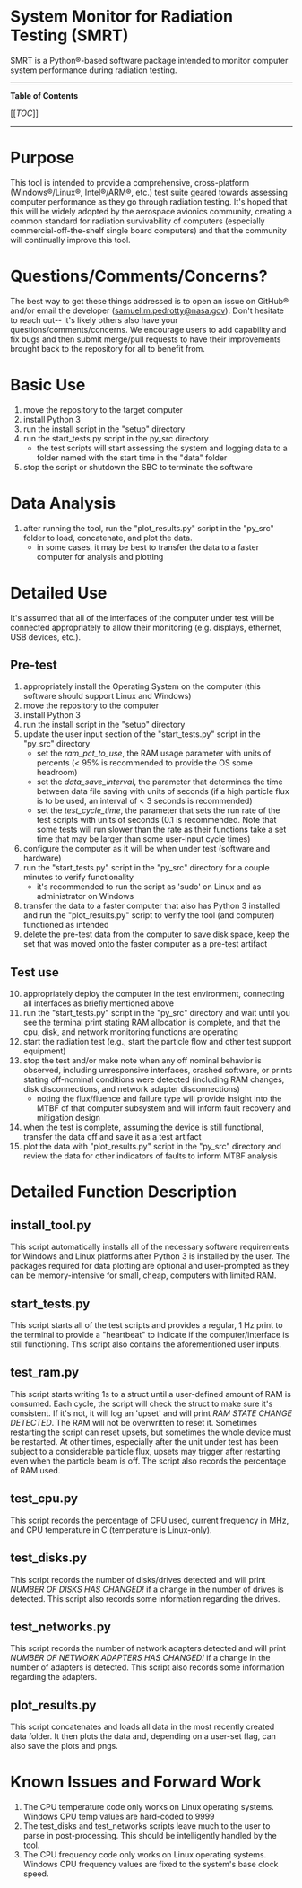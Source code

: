 # System Monitor for Radiation Testing (SMRT)

SMRT is a Python®-based software package intended to monitor computer system performance during radiation testing.

----

**Table of Contents**

[[_TOC_]]

----

# Purpose

This tool is intended to provide a comprehensive, cross-platform (Windows®/Linux®, Intel®/ARM®, etc.) test suite geared towards assessing computer performance as they go through radiation testing.  It's hoped that this will be widely adopted by the aerospace avionics community, creating a common standard for radiation survivability of computers (especially commercial-off-the-shelf single board computers) and that the community will continually improve this tool.

# Questions/Comments/Concerns?

The best way to get these things addressed is to open an issue on GitHub® and/or email the developer (samuel.m.pedrotty@nasa.gov).  Don't hesitate to reach out-- it's likely others also have your questions/comments/concerns.  We encourage users to add capability and fix bugs and then submit merge/pull requests to have their improvements brought back to the repository for all to benefit from.

# Basic Use

1. move the repository to the target computer
2. install Python 3
3. run the install script in the "setup" directory
4. run the start_tests.py script in the py_src directory
    * the test scripts will start assessing the system and logging data to a folder named with the start time in the "data" folder
5. stop the script or shutdown the SBC to terminate the software

# Data Analysis
1. after running the tool, run the "plot_results.py" script in the "py_src" folder to load, concatenate, and plot the data.
    * in some cases, it may be best to transfer the data to a faster computer for analysis and plotting

# Detailed Use

It's assumed that all of the interfaces of the computer under test will be connected appropriately to allow their monitoring (e.g. displays, ethernet, USB devices, etc.).

## Pre-test

1. appropriately install the Operating System on the computer (this software should support Linux and Windows)
2. move the repository to the computer
3. install Python 3
4. run the install script in the "setup" directory
5. update the user input section of the "start_tests.py" script in the "py_src" directory
    * set the *ram_pct_to_use*, the RAM usage parameter with units of percents (< 95% is recommended to provide the OS some headroom)
    * set the *data_save_interval*, the  parameter that determines the time between data file saving with units of seconds (if a high particle flux is to be used, an interval of < 3 seconds is recommended)
    * set the *test_cycle_time*, the parameter that sets the run rate of the test scripts with units of seconds (0.1 is recommended.  Note that some tests will run slower than the rate as their functions take a set time that may be larger than some user-input cycle times)
6. configure the computer as it will be when under test (software and hardware)
7. run the "start_tests.py" script in the "py_src" directory for a couple minutes to verify functionality
    * it's recommended to run the script as 'sudo' on Linux and as administrator on Windows
8. transfer the data to a faster computer that also has Python 3 installed and run the "plot_results.py" script to verify the tool (and computer) functioned as intended
9. delete the pre-test data from the computer to save disk space, keep the set that was moved onto the faster computer as a pre-test artifact

## Test use

10. appropriately deploy the computer in the test environment, connecting all interfaces as briefly mentioned above
11. run the "start_tests.py" script in the "py_src" directory and wait until you see the terminal print stating RAM allocation is complete, and that the cpu, disk, and network monitoring functions are operating
12. start the radiation test (e.g., start the particle flow and other test support equipment)
13. stop the test and/or make note when any off nominal behavior is observed, including unresponsive interfaces, crashed software, or prints stating off-nominal conditions were detected (including RAM changes, disk disconnections, and network adapter disconnections)
    * noting the flux/fluence and failure type will provide insight into the MTBF of that computer subsystem and will inform fault recovery and mitigation design
14. when the test is complete, assuming the device is still functional, transfer the data off and save it as a test artifact
15. plot the data with "plot_results.py" script in the "py_src" directory and review the data for other indicators of faults to inform MTBF analysis


# Detailed Function Description

## install_tool.py

This script automatically installs all of the necessary software requirements for Windows and Linux platforms after Python 3 is installed by the user.  The packages required for data plotting are optional and user-prompted as they can be memory-intensive for small, cheap, computers with limited RAM.

## start_tests.py

This script starts all of the test scripts and provides a regular, 1 Hz print to the terminal to provide a "heartbeat" to indicate if the computer/interface is still functioning.  This script also contains the aforementioned user inputs.

## test_ram.py

This script starts writing 1s to a struct until a user-defined amount of RAM is consumed.  Each cycle, the script will check the struct to make sure it's consistent.  If it's not, it will log an 'upset' and will print *RAM STATE CHANGE DETECTED*.  The RAM will not be overwritten to reset it.  Sometimes restarting the script can reset upsets, but sometimes the whole device must be restarted.  At other times, especially after the unit under test has been subject to a considerable particle flux, upsets may trigger after restarting even when the particle beam is off.  The script also records the percentage of RAM used.

## test_cpu.py

This script records the percentage of CPU used, current frequency in MHz, and CPU temperature in C (temperature is Linux-only).

## test_disks.py

This script records the number of disks/drives detected and will print *NUMBER OF DISKS HAS CHANGED!* if a change in the number of drives is detected.  This script also records some information regarding the drives.

## test_networks.py

This script records the number of network adapters detected and will print *NUMBER OF NETWORK ADAPTERS HAS CHANGED!* if a change in the number of adapters is detected.  This script also records some information regarding the adapters.

## plot_results.py

This script concatenates and loads all data in the most recently created data folder.  It then plots the data and, depending on a user-set flag, can also save the plots and pngs.

# Known Issues and Forward Work
1. The CPU temperature code only works on Linux operating systems.  Windows CPU temp values are hard-coded to 9999
2. The test_disks and test_networks scripts leave much to the user to parse in post-processing.  This should be intelligently handled by the tool.
3. The CPU frequency code only works on Linux operating systems.  Windows CPU frequency values are fixed to the system's base clock speed.


